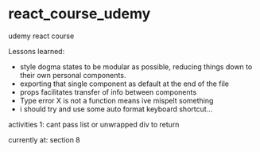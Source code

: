 # react_course_udemy
udemy react course

Lessons learned:
- style dogma states to be modular as possible, reducing things down to their own personal components.
- exporting that single component as default at the end of the file
- props facilitates transfer of info between components
- Type error X is not a function means ive mispelt something 
- i should try and use some auto format keyboard shortcut...

activities 1: cant pass list or unwrapped div to return

currently at: section 8

